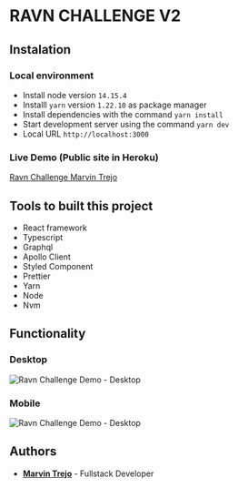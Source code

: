 # RAVN CHALLENGE V2

## Instalation

### Local environment

- Install node version `14.15.4`
- Installl `yarn` version `1.22.10` as package manager
- Install dependencies with the command `yarn install`
- Start development server using the command `yarn dev`
- Local URL `http://localhost:3000`

### Live Demo (Public site in Heroku)

[Ravn Challenge Marvin Trejo](https://ravn-challenge-marvin-trejo.herokuapp.com/)

## Tools to built this project

- React framework
- Typescript
- Graphql
- Apollo Client
- Styled Component
- Prettier
- Yarn
- Node
- Nvm

## Functionality

### Desktop

![Ravn Challenge Demo - Desktop](https://media.giphy.com/media/UgiieJHA6Q5vwaSq97/giphy.gif)

### Mobile

![Ravn Challenge Demo - Desktop](https://media.giphy.com/media/Src7Lx7pIWmNhHRqA2/giphy.gif)

## Authors

- [**Marvin Trejo**](https://github.com/marvintrejoxi) - Fullstack Developer
